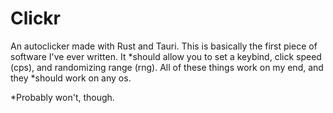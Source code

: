 # Clickr
An autoclicker made with Rust and Tauri.
This is basically the first piece of software I've ever written. It *should allow you to set a keybind, click speed (cps), and randomizing range (rng). All of these things work on my end, and they *should work on any os.

*Probably won't, though.
